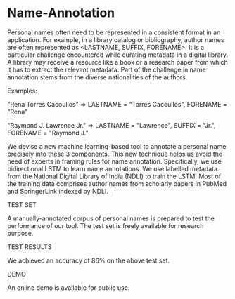 # Name-Annotation

Personal names often need to be represented in a consistent format in an application. For example, in a library catalog or bibliography, author names are often represented as <LASTNAME, SUFFIX, FORENAME>. It is a particular challenge encountered while curating metadata in a digital library. A library may receive a resource like a book or a research paper from which it has to extract the relevant metadata. Part of the challenge in name annotation stems from the diverse nationalities of the authors. 

Examples: 

"Rena Torres Cacoullos"   => LASTNAME = "Torres Cacoullos", FORENAME = "Rena"

"Raymond J. Lawrence Jr." => LASTNAME = "Lawrence", SUFFIX = "Jr.", FORENAME = "Raymond J."


We devise a new machine learning-based tool to annotate a personal name precisely into these 3 components. This new technique helps us avoid the need of experts in framing rules for name annotation. Specifically, we use bidirectional LSTM to learn name annotations.
We use labelled metadata from the National Digital Library of India (NDLI) to train the LSTM. Most of the training data comprises author names from scholarly papers in PubMed and SpringerLink indexed by NDLI.


TEST SET

A manually-annotated corpus of personal names is prepared to test the performance of our tool. The test set is freely available for research purpose.


TEST RESULTS

We achieved an accuracy of 86\% on the above test set.


DEMO

An online demo is available for public use.

